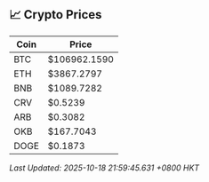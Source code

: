 ## 📈 Crypto Prices

| Coin | Price |
| ---- | ----- |
| BTC | $106962.1590 |
| ETH | $3867.2797 |
| BNB | $1089.7282 |
| CRV | $0.5239 |
| ARB | $0.3082 |
| OKB | $167.7043 |
| DOGE | $0.1873 |

_Last Updated: 2025-10-18 21:59:45.631 +0800 HKT_
